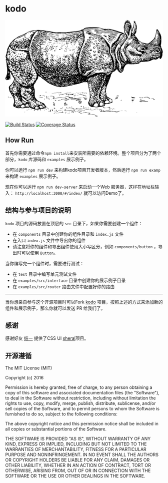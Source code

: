 # kodo

![](rhino.png)

[![Build Status](https://travis-ci.org/icepy/kodo.svg?branch=master)](https://travis-ci.org/icepy/kodo) [![Coverage Status](https://coveralls.io/repos/github/icepy/kodo/badge.svg?branch=master)](https://coveralls.io/github/icepy/kodo?branch=master)


## How Run

首先你需要通过命令`npm install`来安装所需要的依赖环境。整个项目分为了两个部分，`kodo` 库源码和 `examples` 展示例子。

你可以运行 `npm run dev` 来构建kodo项目开发者版本，然后运行 `npm run examp` 来构建 `examples` 展示例子。

现在你可以运行 `npm run dev-server` 来启动一个Web 服务器，这样在地址栏输入： `http://localhost:3000/#/index/` 就可以访问Demo了。

## 结构与参与项目的说明

`kodo` 项目的源码放置在顶层的 `src` 目录下，如果你需要创建一个组件：

- 在 `components` 目录中创建你的组件目录和 `index.js` 文件
- 在入口 `index.js` 文件中导出你的组件
- 请注意将你的组件和导出组件使用大小写区分，例如 `components/button` ，导出时可以使用 `Button`。

当你编写完一个组件时，需要进行测试：

- 在 `test` 目录中编写单元测试文件
- 在 `examples/src/interface` 目录中创建你的展示例子目录
- 在 `examples/src/router` 路由文件中配置好你的路由

-----

当你想亲自参与这个开源项目时可以Fork [kodo]() 项目，按照上述的方式来添加新的组件和展示例子，那么你就可以发送 PR 给我们了。

## 感谢

感谢好友 [结一](https://github.com/marvin1023) 提供了CSS UI [sheral](https://github.com/imweb/sheral)项目。

## 开源遵循

The MIT License (MIT)

Copyright (c) 2016

Permission is hereby granted, free of charge, to any person obtaining a copy
of this software and associated documentation files (the "Software"), to deal
in the Software without restriction, including without limitation the rights
to use, copy, modify, merge, publish, distribute, sublicense, and/or sell
copies of the Software, and to permit persons to whom the Software is
furnished to do so, subject to the following conditions:

The above copyright notice and this permission notice shall be included in all
copies or substantial portions of the Software.

THE SOFTWARE IS PROVIDED "AS IS", WITHOUT WARRANTY OF ANY KIND, EXPRESS OR
IMPLIED, INCLUDING BUT NOT LIMITED TO THE WARRANTIES OF MERCHANTABILITY,
FITNESS FOR A PARTICULAR PURPOSE AND NONINFRINGEMENT. IN NO EVENT SHALL THE
AUTHORS OR COPYRIGHT HOLDERS BE LIABLE FOR ANY CLAIM, DAMAGES OR OTHER
LIABILITY, WHETHER IN AN ACTION OF CONTRACT, TORT OR OTHERWISE, ARISING FROM,
OUT OF OR IN CONNECTION WITH THE SOFTWARE OR THE USE OR OTHER DEALINGS IN THE
SOFTWARE.
